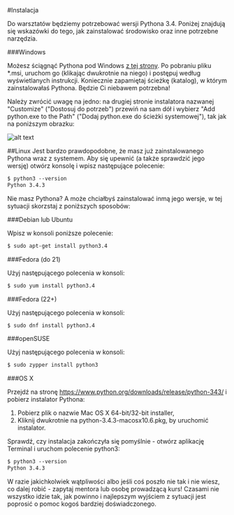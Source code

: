 #Instalacja

Do warsztatów będziemy potrzebować wersji Pythona 3.4. Poniżej znajdują się wskazówki do tego, jak zainstalować środowisko oraz inne potrzebne narzędzia.

###Windows

Możesz ściągnąć Pythona pod Windows [z tej strony](https://www.python.org/downloads/ ). Po pobraniu pliku *.msi, uruchom go (klikając dwukrotnie na niego) i postępuj według wyświetlanych instrukcji. Koniecznie zapamiętaj ścieżkę (katalog), w którym zainstalowałaś Pythona. Będzie Ci niebawem potrzebna!

Należy zwrócić uwagę na jedno: na drugiej stronie instalatora nazwanej "Customize" ("Dostosuj do potrzeb") przewiń na sam dół i wybierz "Add python.exe to the Path" ("Dodaj python.exe do ścieżki systemowej"), tak jak na poniższym obrazku:

![alt text][logo]

[logo]: https://tutorial.djangogirls.org/pl/python_installation/images/add_python_to_windows_path.png "Logo Title Text 2"

##Linux
Jest bardzo prawdopodobne, że masz już zainstalowanego Pythona wraz z systemem. Aby się upewnić (a także sprawdzić jego wersję) otwórz konsolę i wpisz następujące polecenie:
```markdown
$ python3 --version
Python 3.4.3
```
Nie masz Pythona? A może chciałbyś zainstalować inmą jego wersje, w tej sytuacji skorzstaj z poniższych sposobów:

###Debian lub Ubuntu

Wpisz w konsoli poniższe polecenie:
```markdown
$ sudo apt-get install python3.4
```

###Fedora (do 21)

Użyj następującego polecenia w konsoli:
```markdown
$ sudo yum install python3.4
```
###Fedora (22+)

Użyj następującego polecenia w konsoli:
```markdown
$ sudo dnf install python3.4
```
###openSUSE

Użyj następującego polecenia w konsoli:
```markdown
$ sudo zypper install python3
```
###OS X

Przejdź na stronę https://www.python.org/downloads/release/python-343/ i pobierz instalator Pythona:

1. Pobierz plik o nazwie Mac OS X 64-bit/32-bit installer,
2. Kliknij dwukrotnie na python-3.4.3-macosx10.6.pkg, by uruchomić instalator.

Sprawdź, czy instalacja zakończyła się pomyślnie - otwórz aplikację Terminal i uruchom polecenie python3:
```markdown
$ python3 --version
Python 3.4.3
```
W razie jakichkolwiek wątpliwości albo jeśli coś poszło nie tak i nie wiesz, co dalej robić - zapytaj mentora lub osobę prowadzącą kurs! Czasami nie wszystko idzie tak, jak powinno i najlepszym wyjściem z sytuacji jest poprosić o pomoc kogoś bardziej doświadczonego.
